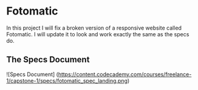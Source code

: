 # Fotomatic

In this project I will fix a broken version of a responsive website called Fotomatic. I will update it to look and work exactly the same as the specs do.

## The Specs Document

![Specs Document] (https://content.codecademy.com/courses/freelance-1/capstone-1/specs/fotomatic_spec_landing.png)

